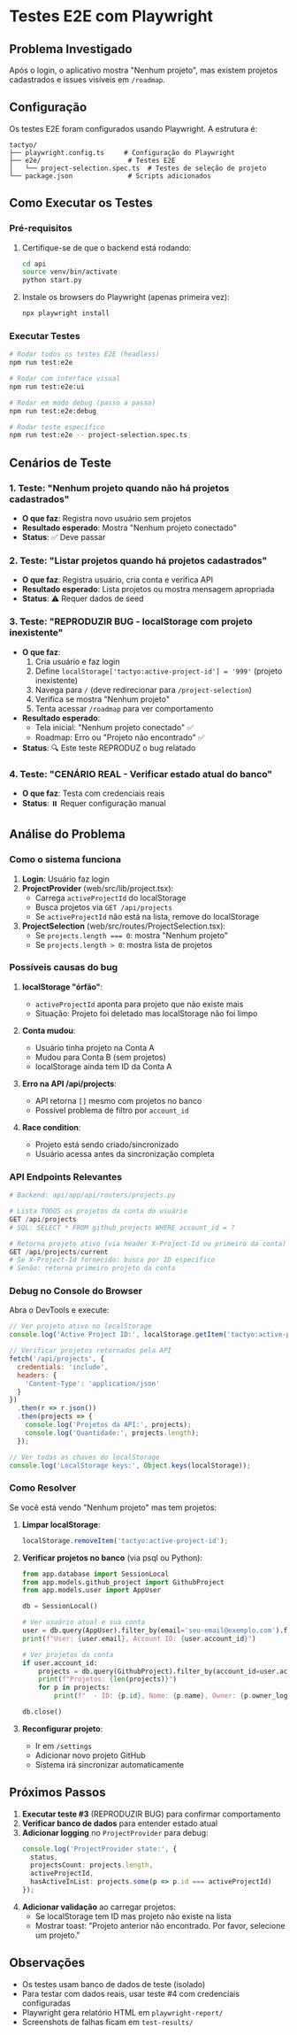# Testes E2E com Playwright

## Problema Investigado

Após o login, o aplicativo mostra "Nenhum projeto", mas existem projetos cadastrados e issues visíveis em `/roadmap`.

## Configuração

Os testes E2E foram configurados usando Playwright. A estrutura é:

```
tactyo/
├── playwright.config.ts     # Configuração do Playwright
├── e2e/                      # Testes E2E
│   └── project-selection.spec.ts  # Testes de seleção de projeto
└── package.json              # Scripts adicionados
```

## Como Executar os Testes

### Pré-requisitos

1. Certifique-se de que o backend está rodando:
   ```bash
   cd api
   source venv/bin/activate
   python start.py
   ```

2. Instale os browsers do Playwright (apenas primeira vez):
   ```bash
   npx playwright install
   ```

### Executar Testes

```bash
# Rodar todos os testes E2E (headless)
npm run test:e2e

# Rodar com interface visual
npm run test:e2e:ui

# Rodar em modo debug (passo a passo)
npm run test:e2e:debug

# Rodar teste específico
npm run test:e2e -- project-selection.spec.ts
```

## Cenários de Teste

### 1. **Teste: "Nenhum projeto quando não há projetos cadastrados"**
   - **O que faz**: Registra novo usuário sem projetos
   - **Resultado esperado**: Mostra "Nenhum projeto conectado"
   - **Status**: ✅ Deve passar

### 2. **Teste: "Listar projetos quando há projetos cadastrados"**
   - **O que faz**: Registra usuário, cria conta e verifica API
   - **Resultado esperado**: Lista projetos ou mostra mensagem apropriada
   - **Status**: ⚠️  Requer dados de seed

### 3. **Teste: "REPRODUZIR BUG - localStorage com projeto inexistente"**
   - **O que faz**:
     1. Cria usuário e faz login
     2. Define `localStorage['tactyo:active-project-id'] = '999'` (projeto inexistente)
     3. Navega para `/` (deve redirecionar para `/project-selection`)
     4. Verifica se mostra "Nenhum projeto"
     5. Tenta acessar `/roadmap` para ver comportamento
   - **Resultado esperado**:
     - Tela inicial: "Nenhum projeto conectado" ✅
     - Roadmap: Erro ou "Projeto não encontrado" ✅
   - **Status**: 🔍 Este teste REPRODUZ o bug relatado

### 4. **Teste: "CENÁRIO REAL - Verificar estado atual do banco"**
   - **O que faz**: Testa com credenciais reais
   - **Status**: ⏸️  Requer configuração manual

## Análise do Problema

### Como o sistema funciona

1. **Login**: Usuário faz login
2. **ProjectProvider** (web/src/lib/project.tsx):
   - Carrega `activeProjectId` do localStorage
   - Busca projetos via `GET /api/projects`
   - Se `activeProjectId` não está na lista, remove do localStorage
3. **ProjectSelection** (web/src/routes/ProjectSelection.tsx):
   - Se `projects.length === 0`: mostra "Nenhum projeto"
   - Se `projects.length > 0`: mostra lista de projetos

### Possíveis causas do bug

1. **localStorage "órfão"**:
   - `activeProjectId` aponta para projeto que não existe mais
   - Situação: Projeto foi deletado mas localStorage não foi limpo

2. **Conta mudou**:
   - Usuário tinha projeto na Conta A
   - Mudou para Conta B (sem projetos)
   - localStorage ainda tem ID da Conta A

3. **Erro na API /api/projects**:
   - API retorna `[]` mesmo com projetos no banco
   - Possível problema de filtro por `account_id`

4. **Race condition**:
   - Projeto está sendo criado/sincronizado
   - Usuário acessa antes da sincronização completa

### API Endpoints Relevantes

```python
# Backend: api/app/api/routers/projects.py

# Lista TODOS os projetos da conta do usuário
GET /api/projects
# SQL: SELECT * FROM github_projects WHERE account_id = ?

# Retorna projeto ativo (via header X-Project-Id ou primeiro da conta)
GET /api/projects/current
# Se X-Project-Id fornecido: busca por ID específico
# Senão: retorna primeiro projeto da conta
```

### Debug no Console do Browser

Abra o DevTools e execute:

```javascript
// Ver projeto ativo no localStorage
console.log('Active Project ID:', localStorage.getItem('tactyo:active-project-id'));

// Verificar projetos retornados pela API
fetch('/api/projects', {
  credentials: 'include',
  headers: {
    'Content-Type': 'application/json'
  }
})
  .then(r => r.json())
  .then(projects => {
    console.log('Projetos da API:', projects);
    console.log('Quantidade:', projects.length);
  });

// Ver todas as chaves do localStorage
console.log('LocalStorage keys:', Object.keys(localStorage));
```

### Como Resolver

Se você está vendo "Nenhum projeto" mas tem projetos:

1. **Limpar localStorage**:
   ```javascript
   localStorage.removeItem('tactyo:active-project-id');
   ```

2. **Verificar projetos no banco** (via psql ou Python):
   ```python
   from app.database import SessionLocal
   from app.models.github_project import GithubProject
   from app.models.user import AppUser

   db = SessionLocal()

   # Ver usuário atual e sua conta
   user = db.query(AppUser).filter_by(email='seu-email@exemplo.com').first()
   print(f"User: {user.email}, Account ID: {user.account_id}")

   # Ver projetos da conta
   if user.account_id:
       projects = db.query(GithubProject).filter_by(account_id=user.account_id).all()
       print(f"Projetos: {len(projects)}")
       for p in projects:
           print(f"  - ID: {p.id}, Nome: {p.name}, Owner: {p.owner_login}")

   db.close()
   ```

3. **Reconfigurar projeto**:
   - Ir em `/settings`
   - Adicionar novo projeto GitHub
   - Sistema irá sincronizar automaticamente

## Próximos Passos

1. **Executar teste #3** (REPRODUZIR BUG) para confirmar comportamento
2. **Verificar banco de dados** para entender estado atual
3. **Adicionar logging** no `ProjectProvider` para debug:
   ```typescript
   console.log('ProjectProvider state:', {
     status,
     projectsCount: projects.length,
     activeProjectId,
     hasActiveInList: projects.some(p => p.id === activeProjectId)
   });
   ```
4. **Adicionar validação** ao carregar projetos:
   - Se localStorage tem ID mas projeto não existe na lista
   - Mostrar toast: "Projeto anterior não encontrado. Por favor, selecione um projeto."

## Observações

- Os testes usam banco de dados de teste (isolado)
- Para testar com dados reais, usar teste #4 com credenciais configuradas
- Playwright gera relatório HTML em `playwright-report/`
- Screenshots de falhas ficam em `test-results/`
